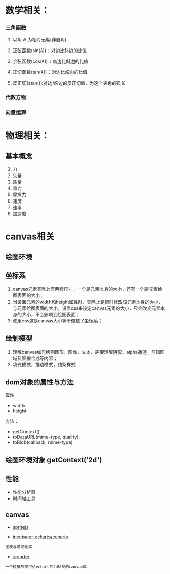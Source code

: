   # 数学相关：
  
  ### 三角函数

  1. 以角 A 为相对元素(非直角)
  2. 正弦函数(sin(A))：对边比斜边的比值
  3. 余弦函数(cos(A))：临边比斜边的比值
  4. 正切函数(tan(A))：对边比临边的比值

  5. 反正切(atan()):对边/临边的反正切值，为这个夹角的弧长

  ### 代数方程

  ### 向量运算

  # 物理相关：

  ## 基本概念

  1. 力
  2. 矢量
  3. 质量
  4. 重力
  5. 摩擦力
  6. 速度
  7. 速率
  8. 加速度

  # canvas相关

  ## 绘图环境

  ## 坐标系

  1. canvas元素实际上有两套尺寸，一个是元素本身的大小，还有一个是元素绘图表面的大小；
  2. 当设置元素的width和height属性时，实际上是同时修改该元素本身的大小，与元素绘图表面的大小。设置css来设定canvas元素的大小，只会改变元素本身的大小，不会影响到绘图表面；
  3. 使用css这是canvas大小等于缩放了坐标系；

  ## 绘制模型

  1. 理解canvas如何绘制图形，图像，文本，需要理解阴影，alpha通道，剪辑区域及图像合成等内容；
  2. 填充模式，描边模式，线条样式

  ## dom对象的属性与方法
  属性

  + width
  + height

  
  方法：

  + getContext()
  + toDataURL(mime-type, quality)
  + toBlob(callback, mime-type)

  ## 绘图环境对象 getContext('2d')

  ## 性能

  + 性能分析器
  + 时间轴工具

  

## canvas

* [spritejs](https://github.com/spritejs/spritejs)

* [incubator-echarts/echarts](https://github.com/apache/incubator-echarts)

``` 
图表与可视化库
```

* [zrender](https://github.com/ecomfe/zrender)
```
一个轻量的提供给echart的2d绘制的canvas库
```
